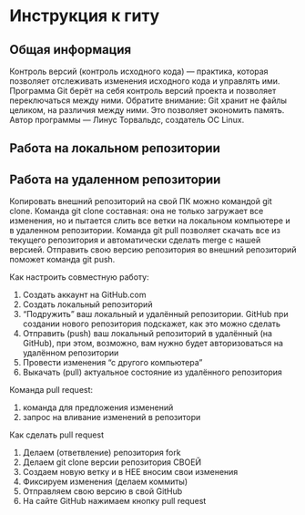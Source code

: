 # Инструкция к гиту

## Общая информация

Контроль версий (контроль исходного кода) — практика, которая позволяет отслеживать
изменения исходного кода и управлять ими.
Программа Git берёт на себя контроль версий
проекта и позволяет переключаться между
ними. Обратите внимание: Git хранит не файлы целиком, на различия между ними. Это позволяет
экономить память. Автор программы — Линус
Торвальдс, создатель ОС Linux. 

## Работа на локальном репозитории

## Работа на удаленном репозитории

Копировать внешний репозиторий на свой ПК можно командой git clone.
Команда git clone составная: она не только
загружает все изменения, но и пытается слить 
все ветки на локальном компьютере и в
удаленном репозитории.
Команда git pull позволяет скачать все
из текущего репозитория и автоматически
сделать merge с нашей версией.
Отправить свою версию репозитория во
внешний репозиторий поможет команда git
push.

Как настроить совместную работу:

1. Создать аккаунт на GitHub.com
2. Создать локальный репозиторий
3. “Подружить” ваш локальный и удалённый репозитории. 
GitHub при создании нового репозитория подскажет, как это можно сделать
4. Отправить (push) ваш локальный репозиторий в удалённый (на GitHub), при этом, возможно, 
вам нужно будет авторизоваться на удалённом репозитории
5. Провести изменения “с другого компьютера”
6. Выкачать (pull) актуальное состояние из удалённого репозитория

Команда pull request:

1. команда для предложения изменений
2. запрос на вливание изменений в репозитори

Как сделать pull request
1. Делаем   (ответвление) репозитория fork
2. Делаем git clone   версии репозитория СВОЕЙ
3. Создаем новую ветку и в НЕЕ вносим свои изменения
4. Фиксируем изменения (делаем коммиты)
5. Отправляем свою версию в свой GitHub
6. На сайте GitHub нажимаем кнопку pull request

